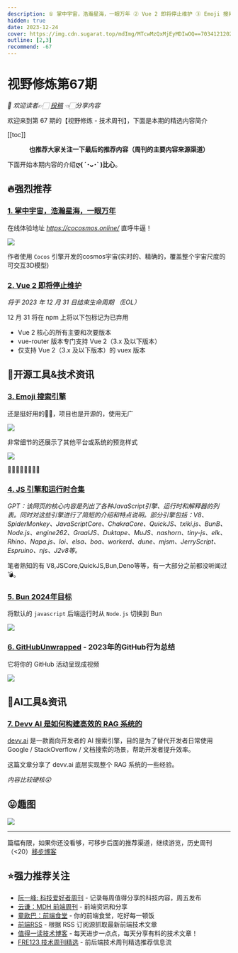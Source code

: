 ```yaml
---
description: ① 掌中宇宙，浩瀚星海，一眼万年 ② Vue 2 即将停止维护 ③ Emoji 搜索引擎 ④ JS 引擎和运行时合集 ⑤ Bun 2024年目标 ⑥ GitHubUnwrapped - 2023年的GitHub行为总结 ⑦ Devv AI 是如何构建高效的 RAG 系统的
hidden: true
date: 2023-12-24
cover: https://img.cdn.sugarat.top/mdImg/MTcwMzQxMjEyMDIwOQ==703412120209
outline: [2,3]
recommend: -67
---
```


# 视野修炼第67期
*💐 欢迎读者👉🏻 [投稿](https://www.wenjuan.com/s/AN32YrD/) 👈🏻分享内容*

欢迎来到第 67 期的【视野修炼 - 技术周刊】，下面是本期的精选内容简介

[[toc]]

<center>

**​也推荐大家关注一下最后的推荐内容（周刊的主要内容来源渠道）**
</center>

下面开始本期内容的介绍**ღ( ´･ᴗ･` )比心**。
## 🔥强烈推荐
### [1. 掌中宇宙，浩瀚星海，一眼万年](https://mp.weixin.qq.com/s/RmKFeaEBpmWWoUg4CgXXFg)
在线体验地址 *https://cocosmos.online/* 直呼牛逼！

![](https://img.cdn.sugarat.top/mdImg/MTcwMzQwMTU5NTk5MQ==703401595991)

作者使用 `Cocos` 引擎开发的cosmos宇宙(实时的、精确的，覆盖整个宇宙尺度的可交互3D模型)

### [2. Vue 2 即将停止维护](https://blog.vuejs.org/posts/vue-2-eol)
*将于 2023 年 12 月 31 日结束生命周期 （EOL）*

12 月 31 将在 npm 上将以下包标记为已弃用
* Vue 2 核心的所有主要和次要版本
* vue-router 版本专门支持 Vue 2（3.x 及以下版本）
* 仅支持 Vue 2（3.x 及以下版本）的 vuex 版本


## 🔧开源工具&技术资讯
### [3. Emoji 搜索引擎](https://searchemoji.app/zh-hans)

还是挺好用的👍🏻，项目也是开源的，使用无广

![](https://img.cdn.sugarat.top/mdImg/MTcwMzM5NTg0NTQ0NQ==703395845445)

非常细节的还展示了其他平台或系统的预览样式

![](https://img.cdn.sugarat.top/mdImg/MTcwMzM5NDQ4OTgyNA==703394489824)

🫠😉🤪😶‍🌫️🥱🐦‍🔥

### [4. JS 引擎和运行时合集](https://gist.github.com/guest271314/bd292fc33e1b30dede0643a283fadc6a)
*GPT：该网页的核心内容是列出了各种JavaScript引擎、运行时和解释器的列表。同时对这些引擎进行了简短的介绍和特点说明。部分引擎包括：V8、SpiderMonkey、JavaScriptCore、ChakraCore、QuickJS、txiki.js、BunB、Node.js、engine262、GraalJS、Duktape、MuJS、nashorn、tiny-js、elk、Rhino、Napa.js、loi、elsa、boa、workerd、dune、mjsm、JerryScript、Espruino、njs、J2v8等。*

笔者熟知的有 V8,JSCore,QuickJS,Bun,Deno等等，有一大部分之前都没听闻过💣。


### [5. Bun 2024年目标](https://twitter.com/bunjavascript/status/1732945030007099510)

将默认的 `javascript` 后端运行时从 `Node.js` 切换到 Bun

![](https://img.cdn.sugarat.top/mdImg/MTcwMzQwOTE0Mzk1OA==703409143958)

### [6. GitHubUnwrapped](https://githubunwrapped.com/) - 2023年的GitHub行为总结
它将你的 GitHub 活动呈现成视频

![](https://img.cdn.sugarat.top/mdImg/MTcwMzQwOTUzMzMwNQ==703409533305)

## 🤖AI工具&资讯
### [7. Devv AI 是如何构建高效的 RAG 系统的](https://v2ex.com/t/1000319)
[devv.ai](https://devv.ai/zh) 是一款面向开发者的 AI 搜索引擎，目的是为了替代开发者日常使用 Google / StackOverflow / 文档搜索的场景，帮助开发者提升效率。

这篇文章分享了 devv.ai 底层实现整个 RAG 系统的一些经验。

*内容比较硬核😲*

## 😛趣图
![](https://img.cdn.sugarat.top/mdImg/MTcwMzM5Mzk2NTI0NA==703393965244)

---

篇幅有限，如果你还没看够，可移步后面的推荐渠道，继续游览，历史周刊（<20）[移步博客](https://www.dmsrs.org/weekly/index.html)

## ⭐️强力推荐关注
* [阮一峰: 科技爱好者周刊](https://www.ruanyifeng.com/blog/archives.html) - 记录每周值得分享的科技内容，周五发布
* [云谦：MDH 前端周刊](https://mdhweekly.com/) - 前端资讯和分享
* [童欧巴：前端食堂](https://github.com/Geekhyt/weekly) - 你的前端食堂，吃好每一顿饭
* [前端RSS](https://fed.chanceyu.com/) - 根据 RSS 订阅源抓取最新前端技术文章
* [值得一读技术博客](https://daily-blog.chlinlearn.top/) - 每天进步一点点，每天分享有料的技术文章！
* [FRE123 技术周刊精选](https://www.fre123.com/weekly) - 前后端技术周刊精选推荐信息流
